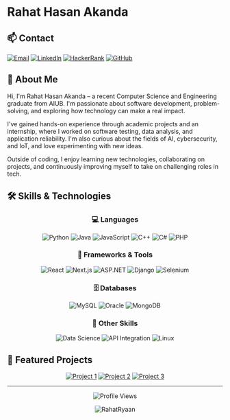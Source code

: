 # Rahat Hasan Akanda

## 📫 Contact
[![Email](https://img.shields.io/badge/Email-ryanrahat6@gmail.com-D14836?style=for-the-badge&logo=gmail&logoColor=white)](mailto:ryanrahat6@gmail.com)
[![LinkedIn](https://img.shields.io/badge/LinkedIn-Connect-0077B5?style=for-the-badge&logo=linkedin&logoColor=white)](https://linkedin.com/in/yourprofile)
[![HackerRank](https://img.shields.io/badge/HackerRank-Profile-2EC866?style=for-the-badge&logo=HackerRank&logoColor=white)](https://www.hackerrank.com/profile/rh_rahat16)
[![GitHub](https://img.shields.io/badge/GitHub-Follow-181717?style=for-the-badge&logo=github&logoColor=white)](https://github.com/rhrahat16)

## 👋 About Me

Hi, I'm Rahat Hasan Akanda – a recent Computer Science and Engineering graduate from AIUB. I'm passionate about software development, problem-solving, and exploring how technology can make a real impact.

I've gained hands-on experience through academic projects and an internship, where I worked on software testing, data analysis, and application reliability. I'm also curious about the fields of AI, cybersecurity, and IoT, and love experimenting with new ideas.

Outside of coding, I enjoy learning new technologies, collaborating on projects, and continuously improving myself to take on challenging roles in tech.

## 🛠️ Skills & Technologies

<div align="center">

### 💻 Languages
![Python](https://img.shields.io/badge/Python-3776AB?style=for-the-badge&logo=python&logoColor=white)
![Java](https://img.shields.io/badge/Java-ED8B00?style=for-the-badge&logo=java&logoColor=white)
![JavaScript](https://img.shields.io/badge/JavaScript-F7DF1E?style=for-the-badge&logo=javascript&logoColor=black)
![C++](https://img.shields.io/badge/C++-00599C?style=for-the-badge&logo=c%2B%2B&logoColor=white)
![C#](https://img.shields.io/badge/C%23-239120?style=for-the-badge&logo=c-sharp&logoColor=white)
![PHP](https://img.shields.io/badge/PHP-777BB4?style=for-the-badge&logo=php&logoColor=white)

### 🚀 Frameworks & Tools
![React](https://img.shields.io/badge/React-20232A?style=for-the-badge&logo=react&logoColor=61DAFB)
![Next.js](https://img.shields.io/badge/Next.js-000000?style=for-the-badge&logo=next.js&logoColor=white)
![ASP.NET](https://img.shields.io/badge/ASP.NET-512BD4?style=for-the-badge&logo=dotnet&logoColor=white)
![Django](https://img.shields.io/badge/Django-092E20?style=for-the-badge&logo=django&logoColor=white)
![Selenium](https://img.shields.io/badge/Selenium-43B02A?style=for-the-badge&logo=selenium&logoColor=white)

### 🗄️ Databases
![MySQL](https://img.shields.io/badge/MySQL-4479A1?style=for-the-badge&logo=mysql&logoColor=white)
![Oracle](https://img.shields.io/badge/Oracle-F80000?style=for-the-badge&logo=oracle&logoColor=white)
![MongoDB](https://img.shields.io/badge/MongoDB-47A248?style=for-the-badge&logo=mongodb&logoColor=white)

### 🔧 Other Skills
![Data Science](https://img.shields.io/badge/Data_Science-01D277?style=for-the-badge&logo=python&logoColor=white)
![API Integration](https://img.shields.io/badge/API_Integration-FF6B6B?style=for-the-badge&logo=postman&logoColor=white)
![Linux](https://img.shields.io/badge/Linux-FCC624?style=for-the-badge&logo=linux&logoColor=black)

</div>

## 📁 Featured Projects

<div align="center">

[![Project 1](https://img.shields.io/badge/Project-1-blue?style=for-the-badge)](https://github.com/rhrahat16/project1)
[![Project 2](https://img.shields.io/badge/Project-2-green?style=for-the-badge)](https://github.com/rhrahat16/project2)
[![Project 3](https://img.shields.io/badge/Project-3-orange?style=for-the-badge)](https://github.com/rhrahat16/project3)

</div>

---

<div align="center">

<img src="https://komarev.com/ghpvc/?username=rhrahat16&color=blue&style=flat" alt="Profile Views" />

</div>

<p align="center"> <img src="https://github-readme-stats.vercel.app/api?username=RahatRyaan&show_icons=true&count_private=true&theme=dark" alt="RahatRyaan" />  


